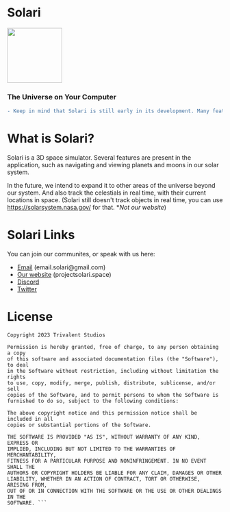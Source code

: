 # Solari
<img src="https://user-images.githubusercontent.com/74553272/219895576-ca7b5eff-cc84-4d88-9b1a-3ee21b30c980.png" height="128px">

### The Universe on Your Computer

```diff
- Keep in mind that Solari is still early in its development. Many features are not implemented yet.
```

 # What is Solari?
Solari is a 3D space simulator. Several features are present in the application, such as navigating and viewing planets and moons in our solar system.

In the future, we intend to expand it to other areas of the universe beyond our system. And also track the celestials in real time, with their current locations in space. (Solari still doesn't track objects in real time, you can use https://solarsystem.nasa.gov/ for that. **Not our website*)

# Solari Links
You can join our communites, or speak with us here:

<ul>
<li><a href="mailto:email.solari@gmail.com" target="_blank">Email</a> (email.solari@gmail.com)</li>
<li><a href="https://projectsolari.space" target="_blank">Our website</a> (projectsolari.space)</li>
<li><a href="https://discord.gg/r6amp5unE6" target="_blank">Discord</a></li>
<li><a href="https://twitter.com/psolari" target="_blank">Twitter</a></li>
</ul>

# License

```MIT License
Copyright 2023 Trivalent Studios

Permission is hereby granted, free of charge, to any person obtaining a copy
of this software and associated documentation files (the "Software"), to deal
in the Software without restriction, including without limitation the rights
to use, copy, modify, merge, publish, distribute, sublicense, and/or sell
copies of the Software, and to permit persons to whom the Software is
furnished to do so, subject to the following conditions:

The above copyright notice and this permission notice shall be included in all
copies or substantial portions of the Software.

THE SOFTWARE IS PROVIDED "AS IS", WITHOUT WARRANTY OF ANY KIND, EXPRESS OR
IMPLIED, INCLUDING BUT NOT LIMITED TO THE WARRANTIES OF MERCHANTABILITY,
FITNESS FOR A PARTICULAR PURPOSE AND NONINFRINGEMENT. IN NO EVENT SHALL THE
AUTHORS OR COPYRIGHT HOLDERS BE LIABLE FOR ANY CLAIM, DAMAGES OR OTHER
LIABILITY, WHETHER IN AN ACTION OF CONTRACT, TORT OR OTHERWISE, ARISING FROM,
OUT OF OR IN CONNECTION WITH THE SOFTWARE OR THE USE OR OTHER DEALINGS IN THE
SOFTWARE. ```
